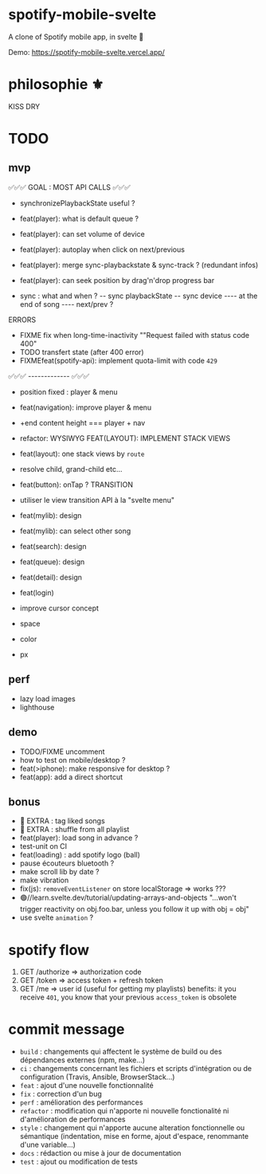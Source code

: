 # spotify-mobile-svelte

A clone of Spotify mobile app, in svelte 🚀

Demo: https://spotify-mobile-svelte.vercel.app/

# philosophie ⚜️

KISS
DRY

# TODO

## mvp

✅✅✅ GOAL : MOST API CALLS ✅✅✅

- synchronizePlaybackState useful ?

- feat(player): what is default queue ?
- feat(player): can set volume of device
- feat(player): autoplay when click on next/previous
- feat(player): merge sync-playbackstate & sync-track ? (redundant infos)
- feat(player): can seek position by drag'n'drop progress bar

- sync : what and when ?
  -- sync playbackState
  -- sync device
  ---- at the end of song
  ---- next/prev ?

ERRORS

- FIXME fix when long-time-inactivity ""Request failed with status code 400"
- TODO transfert state (after 400 error)
- FIXMEfeat(spotify-api): implement quota-limit with code `429`

✅✅✅ ------------- ✅✅✅

- position fixed : player & menu
- feat(navigation): improve player & menu
- +end content height === player + nav
- refactor: WYSIWYG
  FEAT(LAYOUT): IMPLEMENT STACK VIEWS
- feat(layout): one stack views by `route`
- resolve child, grand-child etc...
- feat(button): onTap ?
  TRANSITION
- utiliser le view transition API à la "svelte menu"

- feat(mylib): design
- feat(mylib): can select other song
- feat(search): design
- feat(queue): design
- feat(detail): design
- feat(login)

- improve cursor concept

- space
- color
- px

## perf

- lazy load images
- lighthouse

## demo

- TODO/FIXME uncomment
- how to test on mobile/desktop ?
- feat(>iphone): make responsive for desktop ?
- feat(app): add a direct shortcut

## bonus

- 🚀 EXTRA : tag liked songs
- 🚀 EXTRA : shuffle from all playlist
- feat(player): load song in advance ?
- test-unit on CI
- feat(loading) : add spotify logo (ball)
- pause écouteurs bluetooth ?
- make scroll lib by date ?
- make vibration
- fix(js): `removeEventListener` on store localStorage => works ???
- 🟢//learn.svelte.dev/tutorial/updating-arrays-and-objects
  "...won't trigger reactivity on obj.foo.bar, unless you follow it up with obj = obj"
- use svelte `animation` ?

# spotify flow

1. GET /authorize => authorization code
2. GET /token => access token + refresh token
3. GET /me => user id (useful for getting my playlists)
   benefits: it you receive `401`, you know that your previous `access_token` is obsolete

# commit message

- `build` : changements qui affectent le système de build ou des dépendances externes (npm, make...)
- `ci` : changements concernant les fichiers et scripts d'intégration ou de configuration (Travis, Ansible, BrowserStack...)
- `feat` : ajout d'une nouvelle fonctionnalité
- `fix` : correction d'un bug
- `perf` : amélioration des performances
- `refactor` : modification qui n'apporte ni nouvelle fonctionalité ni d'amélioration de performances
- `style` : changement qui n'apporte aucune alteration fonctionnelle ou sémantique (indentation, mise en forme, ajout d'espace, renommante d'une variable...)
- `docs` : rédaction ou mise à jour de documentation
- `test` : ajout ou modification de tests
